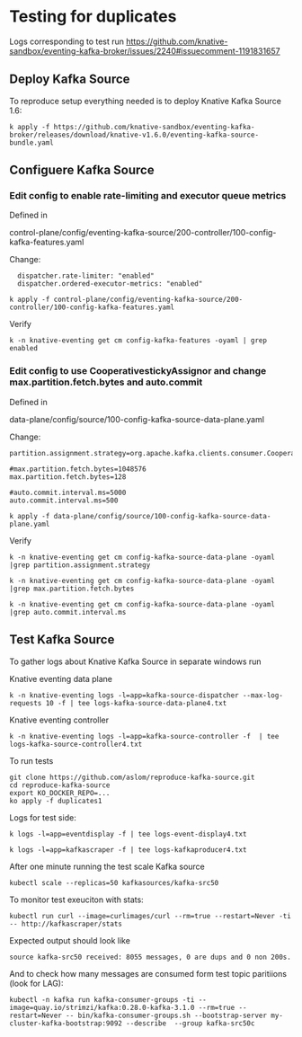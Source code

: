 # Testing for duplicates

Logs corresponding to test run
https://github.com/knative-sandbox/eventing-kafka-broker/issues/2240#issuecomment-1191831657

## Deploy Kafka Source

To reproduce setup everything needed is to deploy Knative Kafka Source 1.6:

```
k apply -f https://github.com/knative-sandbox/eventing-kafka-broker/releases/download/knative-v1.6.0/eventing-kafka-source-bundle.yaml
```

## Configuere Kafka Source

### Edit config to enable rate-limiting and executor queue metrics

Defined in

control-plane/config/eventing-kafka-source/200-controller/100-config-kafka-features.yaml


Change:

```
  dispatcher.rate-limiter: "enabled"
  dispatcher.ordered-executor-metrics: "enabled"
```

```
k apply -f control-plane/config/eventing-kafka-source/200-controller/100-config-kafka-features.yaml
```

Verify

```
k -n knative-eventing get cm config-kafka-features -oyaml | grep enabled
```


### Edit config to use CooperativestickyAssignor and change max.partition.fetch.bytes and auto.commit


Defined in

data-plane/config/source/100-config-kafka-source-data-plane.yaml

Change:

```
partition.assignment.strategy=org.apache.kafka.clients.consumer.CooperativeStickyAssignor
```

```
#max.partition.fetch.bytes=1048576
max.partition.fetch.bytes=128
```

```
#auto.commit.interval.ms=5000
auto.commit.interval.ms=500
```


```
k apply -f data-plane/config/source/100-config-kafka-source-data-plane.yaml
```

Verify

```
k -n knative-eventing get cm config-kafka-source-data-plane -oyaml |grep partition.assignment.strategy
```

```
k -n knative-eventing get cm config-kafka-source-data-plane -oyaml |grep max.partition.fetch.bytes
```

```
k -n knative-eventing get cm config-kafka-source-data-plane -oyaml |grep auto.commit.interval.ms
```

## Test Kafka Source

To gather logs about Knative Kafka Source in separate windows run

Knative eventing data plane

```
k -n knative-eventing logs -l=app=kafka-source-dispatcher --max-log-requests 10 -f | tee logs-kafka-source-data-plane4.txt
```

Knative eventing controller


```
k -n knative-eventing logs -l=app=kafka-source-controller -f  | tee logs-kafka-source-controller4.txt
```


To run tests

```
git clone https://github.com/aslom/reproduce-kafka-source.git
cd reproduce-kafka-source
export KO_DOCKER_REPO=...
ko apply -f duplicates1
```


Logs for test side:

```
k logs -l=app=eventdisplay -f | tee logs-event-display4.txt
```


```
k logs -l=app=kafkascraper -f | tee logs-kafkaproducer4.txt
```


After one minute running the test scale Kafka source

```
kubectl scale --replicas=50 kafkasources/kafka-src50
```

To monitor test exeuciton with stats:

```
kubectl run curl --image=curlimages/curl --rm=true --restart=Never -ti -- http://kafkascraper/stats
```

Expected output should look like

```
source kafka-src50 received: 8055 messages, 0 are dups and 0 non 200s.
```


And to check how many messages are consumed form test topic paritiions (look for LAG):

```
kubectl -n kafka run kafka-consumer-groups -ti --image=quay.io/strimzi/kafka:0.28.0-kafka-3.1.0 --rm=true --restart=Never -- bin/kafka-consumer-groups.sh --bootstrap-server my-cluster-kafka-bootstrap:9092 --describe  --group kafka-src50c
```

